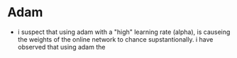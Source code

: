 # Adam
- i suspect that using adam with a "high" learning rate (alpha), is causeing the weights of the online network to chance supstantionally. i have observed that using adam the